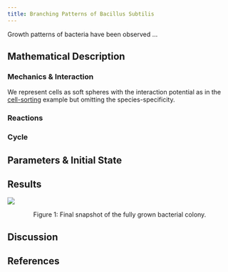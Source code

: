 ```yaml
---
title: Branching Patterns of Bacillus Subtilis
---
```


Growth patterns of bacteria have been observed ...

## Mathematical Description
### Mechanics & Interaction

We represent cells as soft spheres with the interaction potential as in the
[cell-sorting](/showcase/cell-sorting) example but omitting the species-specificity.

### Reactions

### Cycle

## Parameters & Initial State

## Results

![](/showcase/bacterial-branching/bacteria_cells_at_iter_0000088000.png)
<br>
<div style="text-align: center;">
    Figure 1: Final snapshot of the fully grown bacterial colony.
</div>

## Discussion

## References
